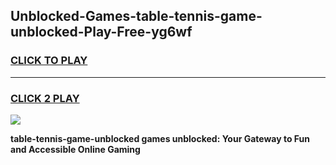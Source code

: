 
## Unblocked-Games-table-tennis-game-unblocked-Play-Free-yg6wf
<h3>
<a href="https://premium76.site?title=table-tennis-game-unblocked&ref=18A">CLICK TO PLAY</a></h3>
<hr>

<h3>
<a href="https://premium76.site?title=table-tennis-game-unblocked&ref=18A">CLICK 2 PLAY</a>
  
</h3>

<a href="https://premium76.site?title=table-tennis-game-unblocked&ref=18A"><img src="https://clearcache.store/games.png"></a>


**table-tennis-game-unblocked games unblocked: Your Gateway to Fun and Accessible Online Gaming**
